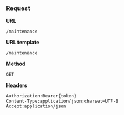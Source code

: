 ### Request

**URL**

`/maintenance`

**URL template**

`/maintenance`

**Method**

`GET`

**Headers**

`Authorization:Bearer{token}`  
`Content-Type:application/json;charset=UTF-8`  
`Accept:application/json`  
